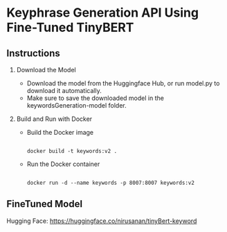# Keyphrase Generation API Using Fine-Tuned TinyBERT

## Instructions
1. Download the Model
   * Download the model from the Huggingface Hub, or run model.py to download it automatically.
   * Make sure to save the downloaded model in the keywordsGeneration-model folder.

2. Build and Run with Docker
   * Build the Docker image
     <pre><code> 
     docker build -t keywords:v2 . 
     </code></pre>
   * Run the Docker container
     <pre><code>
     docker run -d --name keywords -p 8007:8007 keywords:v2
     </code></pre>

  ## FineTuned Model
  Hugging Face: https://huggingface.co/nirusanan/tinyBert-keyword
